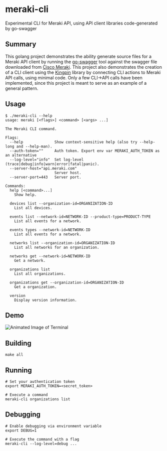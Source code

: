 # meraki-cli

Experimental CLI for Meraki API, using API client libraries code-generated by go-swagger

## Summary

This golang project demonstrates the ability generate source files for a Meraki API client by running the [go-swagger](https://github.com/go-swagger/go-swagger) tool against the swagger file downloaded from [Cisco Meraki](https://developer.cisco.com/meraki/api/#/rest/getting-started).  This project also demonstrates the creation of a CLI client using the [Kingpin](https://github.com/alecthomas/kingpin) library by connecting CLI actions to Meraki API calls, using minimal code.  Only a few CLI->API calls have been implemented, since this project is meant to serve as an example of a general pattern.

## Usage

```
$ ./meraki-cli --help
usage: meraki [<flags>] <command> [<args> ...]

The Meraki CLI command.

Flags:
  --help              Show context-sensitive help (also try --help-long and --help-man).
  --auth-token=""     Auth token. Export env var MERAKI_AUTH_TOKEN as an alternative
  --log-level="info"  Set log-level (trace|debug|info|warn|error|fatal|panic).
  --server-host="api.meraki.com"
                      Server host.
  --server-port=443   Server port.

Commands:
  help [<command>...]
    Show help.

  devices list --organization-id=ORGANIZATION-ID
    List all devices.

  events list --network-id=NETWORK-ID --product-type=PRODUCT-TYPE
    List all events for a network.

  events types --network-id=NETWORK-ID
    List all events for a network.

  networks list --organization-id=ORGANIZATION-ID
    List all networks for an organization.

  networks get --network-id=NETWORK-ID
    Get a network.

  organizations list
    List all organizations.

  organizations get --organization-id=ORGANIZATION-ID
    Get a organization.

  version
    Display version information.
```

## Demo

![Animated Image of Terminal](https://github.com/cisco-sso/meraki-cli/raw/master/demo/demo.gif)


## Building

```
make all
```


## Running

```
# Set your authentication token
export MERAKI_AUTH_TOKEN=<secret_token>

# Execute a command
meraki-cli organizations list
```

## Debugging

```
# Enable debugging via environment variable
export DEBUG=1

# Execute the command with a flag
meraki-cli --log-level=debug ...
```